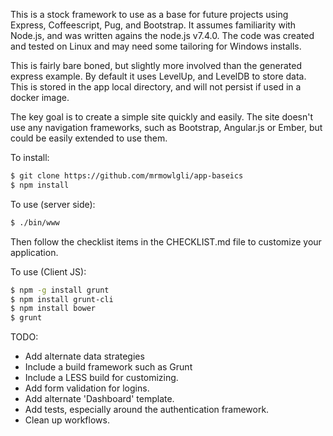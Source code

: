 This is a stock framework to use as a base for future projects using Express, Coffeescript, Pug, and Bootstrap.  It assumes familiarity with Node.js, and was written agains the node.js v7.4.0. The code was created and tested on Linux and may need some tailoring for Windows installs.

This is fairly bare boned, but slightly more involved than the generated express example.  By default it uses LevelUp, and LevelDB to store data.  This is stored in the app local directory, and will not persist if used in a docker image.

The key goal is to create a simple site quickly and easily.  The site doesn't use any navigation frameworks, such as Bootstrap, Angular.js or Ember, but could be easily extended to use them.

To install:

```bash
$ git clone https://github.com/mrmowlgli/app-baseics
$ npm install
```

To use (server side):

```bash
$ ./bin/www
```

Then follow the checklist items in the CHECKLIST.md file to customize your application.

To use (Client JS):

```bash
$ npm -g install grunt
$ npm install grunt-cli
$ npm install bower
$ grunt
```


TODO:
* Add alternate data strategies
* Include a build framework such as Grunt
* Include a LESS build for customizing.
* Add form validation for logins.
* Add alternate 'Dashboard' template.
* Add tests, especially around the authentication framework.
* Clean up workflows.

